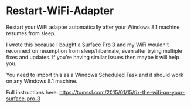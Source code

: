 # Restart-WiFi-Adapter
Restart your WiFi adapter automatically after your Windows 8.1 machine resumes from sleep.

I wrote this because I bought a Surface Pro 3 and my WiFi wouldn't reconnect on resumption from sleep/hibernate, even after trying multiple fixes and updates. If you're having similar issues then maybe it will help you.

You need to import this as a Windows Scheduled Task and it should work on any Windows 8.1 machine.

Full instructions here: https://tomssl.com/2015/01/15/fix-the-wifi-on-your-surface-pro-3
